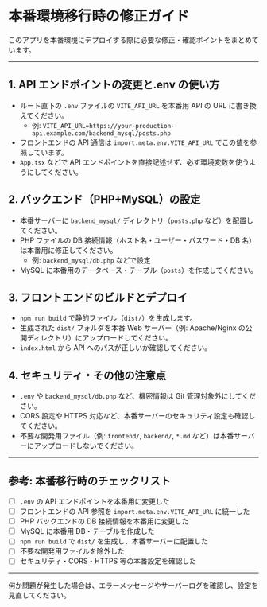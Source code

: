 # 本番環境移行時の修正ガイド

このアプリを本番環境にデプロイする際に必要な修正・確認ポイントをまとめています。

---

## 1. API エンドポイントの変更と.env の使い方

- ルート直下の `.env` ファイルの `VITE_API_URL` を本番用 API の URL に書き換えてください。
  - 例: `VITE_API_URL=https://your-production-api.example.com/backend_mysql/posts.php`
- フロントエンドの API 通信は `import.meta.env.VITE_API_URL` でこの値を参照しています。
- `App.tsx` などで API エンドポイントを直接記述せず、必ず環境変数を使うようにしてください。

## 2. バックエンド（PHP+MySQL）の設定

- 本番サーバーに `backend_mysql/` ディレクトリ（`posts.php` など）を配置してください。
- PHP ファイルの DB 接続情報（ホスト名・ユーザー・パスワード・DB 名）は本番用に修正してください。
  - 例: `backend_mysql/db.php` などで設定
- MySQL に本番用のデータベース・テーブル（`posts`）を作成してください。

## 3. フロントエンドのビルドとデプロイ

- `npm run build` で静的ファイル（`dist/`）を生成します。
- 生成された `dist/` フォルダを本番 Web サーバー（例: Apache/Nginx の公開ディレクトリ）にアップロードしてください。
- `index.html` から API へのパスが正しいか確認してください。

## 4. セキュリティ・その他の注意点

- `.env` や `backend_mysql/db.php` など、機密情報は Git 管理対象外にしてください。
- CORS 設定や HTTPS 対応など、本番サーバーのセキュリティ設定も確認してください。
- 不要な開発用ファイル（例: `frontend/`, `backend/`, `*.md` など）は本番サーバーにアップロードしないでください。

---

## 参考: 本番移行時のチェックリスト

- [ ] `.env` の API エンドポイントを本番用に変更した
- [ ] フロントエンドの API 参照を `import.meta.env.VITE_API_URL` に統一した
- [ ] PHP バックエンドの DB 接続情報を本番用に変更した
- [ ] MySQL に本番用 DB・テーブルを作成した
- [ ] `npm run build` で `dist/` を生成し、本番サーバーに配置した
- [ ] 不要な開発用ファイルを除外した
- [ ] セキュリティ・CORS・HTTPS 等の本番設定を確認した

---

何か問題が発生した場合は、エラーメッセージやサーバーログを確認し、設定を見直してください。
